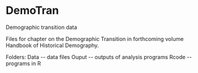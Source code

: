 # DemoTran
 Demographic transition data

 Files for chapter on the Demographic Transition in forthcoming volume Handbook of Historical Demography.

 Folders:
 Data -- data files
 Ouput -- outputs of analysis programs
 Rcode -- programs in R
 
